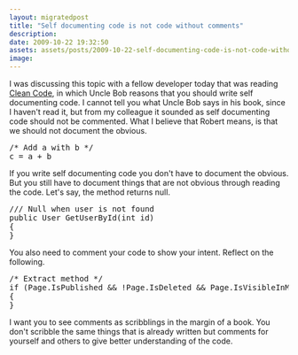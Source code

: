 ```yaml
---
layout: migratedpost
title: "Self documenting code is not code without comments"
description:
date: 2009-10-22 19:32:50
assets: assets/posts/2009-10-22-self-documenting-code-is-not-code-without-comments
image: 
---
```


<p>I was discussing this topic with a fellow developer today that was reading <a href="http://www.amazon.com/Clean-Code-Handbook-Software-Craftsmanship/dp/0132350882">Clean Code</a>, in which Uncle Bob reasons that you should write self documenting code.  I cannot tell you what Uncle Bob says in his book, since I haven't read it, but from my colleague it sounded as self documenting code should not be commented. What I believe that Robert means, is that we should not document the obvious.</p>
<pre class="brush:csharp">/* Add a with b */
c = a + b</pre>
<p>If you write self documenting code you don't have to document the obvious. But you still have to document things that are not obvious through reading the code. Let's say, the method returns null.</p>
<pre class="brush:csharp">/// <returns>Null when user is not found</returns>
public User GetUserById(int id)
{
}</pre>
<p>You also need to comment your code to show your intent. Reflect on the following.</p>
<pre class="brush:csharp">/* Extract method */
if (Page.IsPublished && !Page.IsDeleted && Page.IsVisibleInMenus)
{
}</pre>
<p>I want you to see comments as scribblings in the margin of a book. You don't scribble the same things that is already written but comments for yourself and others to give better understanding of the code.</p>
